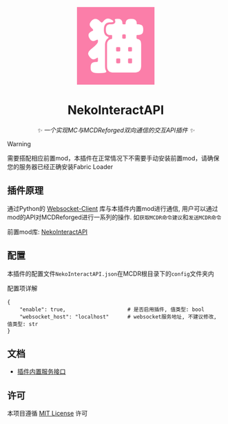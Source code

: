 <div align="center">
<a><img src="./logo.png" width="180" height="180"></a>
</div>

<div align="center">

# NekoInteractAPI
_✨ 一个实现MC与MCDReforged双向通信的交互API插件 ✨_  

</div>

> [!WARNING]  
> 需要搭配相应前置mod，本插件在正常情况下不需要手动安装前置mod，请确保您的服务器已经正确安装Fabric Loader

## 插件原理
通过Python的 [Websocket-Client](https://pypi.org/project/websocket-client/) 库与本插件内置mod进行通信, 用户可以通过mod的API对MCDReforged进行一系列的操作. 如`获取MCDR命令建议`和`发送MCDR命令`

前置mod库: [NekoInteractAPI](https://github.com/NekoApplications/NekoInteractAPI)

## 配置
本插件的配置文件`NekoInteractAPI.json`在MCDR根目录下的`config`文件夹内

配置项详解
```
{
    "enable": true,                    # 是否启用插件, 值类型: bool
    "websocket_host": "localhost"      # websocket服务地址, 不建议修改, 值类型: str
}
```

## 文档

- [插件内置服务接口](readme_folder/services_cn.md)

## 许可
本项目遵循 [MIT License](https://mit-license.org/) 许可
